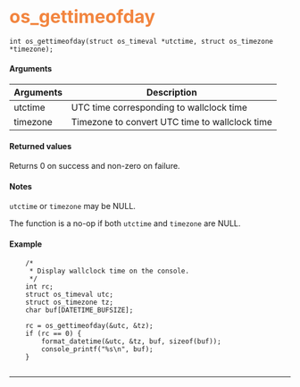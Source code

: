 ## <font color="F2853F" style="font-size:24pt">os_gettimeofday</font>

```no-highlight
int os_gettimeofday(struct os_timeval *utctime, struct os_timezone *timezone); 
```

#### Arguments

| Arguments | Description |
|-----------|-------------|
| utctime | UTC time corresponding to wallclock time  |
| timezone | Timezone to convert UTC time to wallclock time |

#### Returned values

Returns 0 on success and non-zero on failure.

#### Notes
`utctime` or `timezone` may be NULL.

The function is a no-op if both `utctime` and `timezone` are NULL.

#### Example

<Add text to set up the context for the example here>

```no-highlight
    /*
     * Display wallclock time on the console.
     */
    int rc;
    struct os_timeval utc;
    struct os_timezone tz;
    char buf[DATETIME_BUFSIZE];
    
    rc = os_gettimeofday(&utc, &tz);
    if (rc == 0) {
        format_datetime(&utc, &tz, buf, sizeof(buf));
        console_printf("%s\n", buf);
    }
    
```
---------------------
